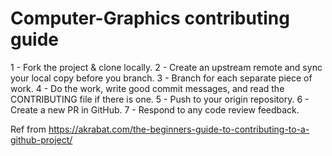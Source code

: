# Computer-Graphics contributing guide
1 - Fork the project & clone locally.
2 - Create an upstream remote and sync your local copy before you branch.
3 - Branch for each separate piece of work.
4 - Do the work, write good commit messages, and read the CONTRIBUTING file if there is one.
5 - Push to your origin repository.
6 - Create a new PR in GitHub.
7 - Respond to any code review feedback.

Ref from https://akrabat.com/the-beginners-guide-to-contributing-to-a-github-project/
